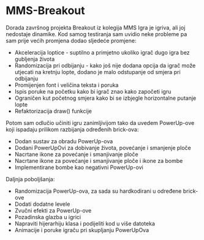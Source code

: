 # MMS-Breakout
Dorada završnog projekta Breakout iz kolegija MMS
Igra je igriva, ali joj nedostaje dinamike. Kod samog testiranja sam uvidio neke probleme pa sam prije većih promjena dodao sljedeće promjene:


- Akceleracija loptice - suptilno a primjetno ukoliko igrač dugo igra bez gubljenja života
- Randomizacija pri odbijanju - kako još nije dodana opcija da igrač može utjecati na kretnju lopte, dodano je malo odstupanje od smjera pri odbijanju
- Promijenjen font i veličina teksta i poruka
- Ispis poruke na početku kako bi igrač znao kako započeti igru
- Ograničen kut početnog smjera kako bi se izbjegle horizontalne putanje lopte
- Refaktorizacija draw() funkcije

Potom sam odlučio učiniti igru zanimljivijom tako da uvedem PowerUp-ove koji ispadaju prilikom razbijanja određenih brick-ova:

- Dodan sustav za obradu PowerUp-ova
- Dodani PowerUpOvi za dobivanje života, povećanje i smanjenje ploče
- Nacrtane ikone za povećanje i smanjivanje ploče
- Nacrtane ikone za povećanje i smanjivanje ploče i ikone za bombe
- Implementirane bombe kao negativni PowerUp-ovi


Daljnja poboljšanja:

- Randomizacija PowerUp-ova, za sada su hardkodirani u određene brick-ove
- Dodati dodatne levele
- Zvučni efekti za PowerUp-ove
- Pozadinska glazba u igrici
- Napraviti hijerarhiju klasa i podijeliti kod u više datoteka
- Animacije i poruke igraču pri skupljanju PowerUpOva

